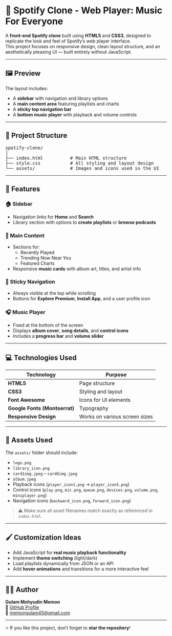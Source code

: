 # 🎵 Spotify Clone - Web Player: Music For Everyone

A **front-end Spotify clone** built using **HTML5** and **CSS3**, designed to replicate the look and feel of Spotify’s web player interface.  
This project focuses on responsive design, clean layout structure, and an aesthetically pleasing UI — built entirely without JavaScript.

---

## 🖼️ Preview

The layout includes:

- A **sidebar** with navigation and library options
- A **main content area** featuring playlists and charts
- A **sticky top navigation bar**
- A **bottom music player** with playback and volume controls

---

## 🧱 Project Structure

<pre>
spotify-clone/
│
├── index.html          # Main HTML structure
├── style.css           # All styling and layout design
└── assets/             # Images and icons used in the UI
</pre>

---

## 🎨 Features

### 🏠 Sidebar

- Navigation links for **Home** and **Search**
- Library section with options to **create playlists** or **browse podcasts**

### 📄 Main Content

- Sections for:
  - Recently Played
  - Trending Now Near You
  - Featured Charts
- Responsive **music cards** with album art, titles, and artist info

### 📌 Sticky Navigation

- Always visible at the top while scrolling
- Buttons for **Explore Premium**, **Install App**, and a user profile icon

### 🎧 Music Player

- Fixed at the bottom of the screen
- Displays **album cover**, **song details**, and **control icons**
- Includes a **progress bar** and **volume slider**

---

## 💻 Technologies Used

| Technology                    | Purpose                       |
| ----------------------------- | ----------------------------- |
| **HTML5**                     | Page structure                |
| **CSS3**                      | Styling and layout            |
| **Font Awesome**              | Icons for UI elements         |
| **Google Fonts (Montserrat)** | Typography                    |
| **Responsive Design**         | Works on various screen sizes |

---

## 📁 Assets Used

The `assets/` folder should include:

- `logo.png`
- `library_icon.png`
- `card1img.jpeg` – `card6img.jpeg`
- `album.jpeg`
- Playback icons (`player_icon1.png` → `player_icon5.png`)
- Control icons (`play.png`, `mic.png`, `queue.png`, `devices.png`, `volume.png`, `miniplayer.png`)
- Navigation icons (`backward_icon.png`, `forward_icon.png`)

> ⚠️ Make sure all asset filenames match exactly as referenced in `index.html`.

---

## 🖌️ Customization Ideas

- Add JavaScript for **real music playback functionality**
- Implement **theme switching** (light/dark)
- Load playlists dynamically from JSON or an API
- Add **hover animations** and transitions for a more interactive feel

---

## 👨‍💻 Author

**Gulam Mohyudin Memon**  
🔗 [GitHub Profile](https://github.com/memon-gulam-45)  
📧 memongulam45@gmail.com

---

⭐ If you like this project, don’t forget to **star the repository**!
